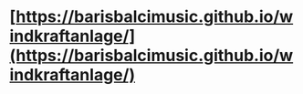 # [https://barisbalcimusic.github.io/windkraftanlage/](https://barisbalcimusic.github.io/windkraftanlage/)
